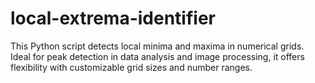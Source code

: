 # local-extrema-identifier
This Python script detects local minima and maxima in numerical grids. Ideal for peak detection in data analysis and image processing, it offers flexibility with customizable grid sizes and number ranges.
